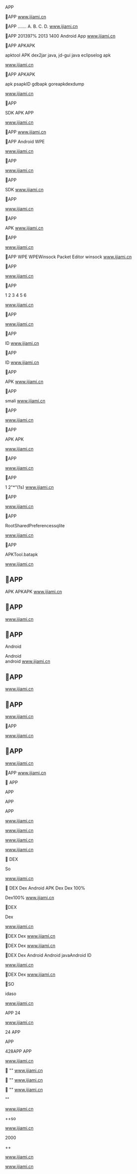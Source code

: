 APP

APP
www.ijiami.cn

APP
....... A.  B.  C.  D. 
www.ijiami.cn

APP
201397% 2013 1400  Android App
www.ijiami.cn

APP
APKAPK

 apktool APK  dex2jar java,  jd-gui java  eclipselog   apk 

www.ijiami.cn

APP APKAPK

 apk  psapkID  gdbapk  goreapkdexdump

www.ijiami.cn

APP

SDK APK   APP

www.ijiami.cn

APP
www.ijiami.cn

APP
Android
  WPE     

www.ijiami.cn

APP

  
www.ijiami.cn

APP

SDK
www.ijiami.cn

APP


www.ijiami.cn

APP

APK 
www.ijiami.cn

APP

www.ijiami.cn

APP
WPE
WPEWinsock Packet Editor  winsock 
www.ijiami.cn

APP

 
www.ijiami.cn

APP


1 2 3 4 5 6

www.ijiami.cn

APP


www.ijiami.cn

APP

ID
www.ijiami.cn

APP

ID
www.ijiami.cn

APP

APK
www.ijiami.cn

APP

smali 
www.ijiami.cn

APP

    

www.ijiami.cn

APP

 APK APK    
  
www.ijiami.cn

APP







www.ijiami.cn

APP


1 2"*"(1s)
www.ijiami.cn

APP

  
www.ijiami.cn

APP


RootSharedPreferencessqlite

www.ijiami.cn

APP


APKTool.batapk

www.ijiami.cn

APP
--
APK APKAPK
www.ijiami.cn

APP
--

www.ijiami.cn

APP
--
 Android
  
Android   
 android 
www.ijiami.cn

APP
--
www.ijiami.cn

APP
--
www.ijiami.cn

APP

 
www.ijiami.cn

APP
-
www.ijiami.cn

APP
www.ijiami.cn


APP



APP 


APP 


APP 

www.ijiami.cn



www.ijiami.cn



www.ijiami.cn



www.ijiami.cn


DEX

So

www.ijiami.cn


DEX
Dex
Android APK 
Dex
Dex 100%

Dex100%
www.ijiami.cn

DEX

Dex




www.ijiami.cn

DEX
Dex
www.ijiami.cn

DEX
Dex
www.ijiami.cn

DEX
Dex
Android Android javaAndroid  ID

www.ijiami.cn

DEX
Dex
www.ijiami.cn

SO

idaso

www.ijiami.cn


 

APP 24

www.ijiami.cn




24    APP


APP   


428APP   APP

www.ijiami.cn

 ""
www.ijiami.cn

 ""
www.ijiami.cn

 ""
www.ijiami.cn



""

www.ijiami.cn



 

 ++so

www.ijiami.cn



 2000

 ++

www.ijiami.cn



www.ijiami.cn



